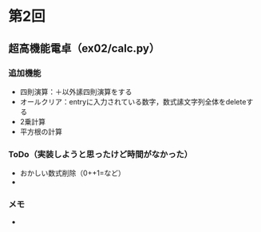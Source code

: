 # 第2回
## 超高機能電卓（ex02/calc.py）
### 追加機能
- 四則演算：＋以外䛾四則演算をする
- オールクリア：entryに入力されている数字，数式䛾文字列全体をdeleteする
- 2乗計算
- 平方根の計算
### ToDo（実装しようと思ったけど時間がなかった）
- おかしい数式削除（0++1=など）
- 
### メモ
- 